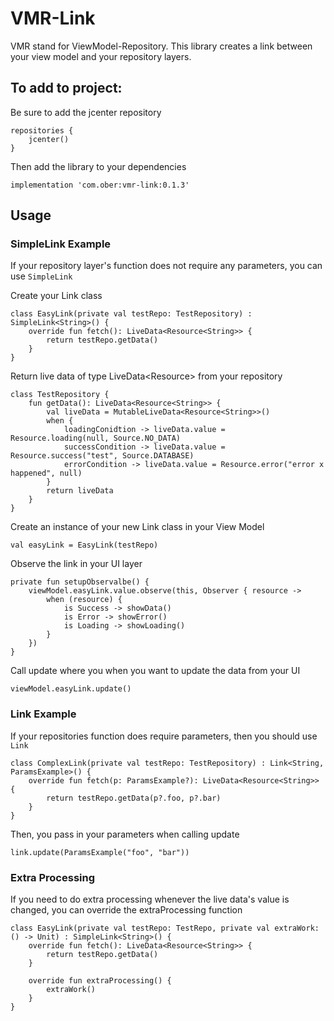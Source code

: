 # VMR-Link
VMR stand for ViewModel-Repository.  This library creates a link between your view model and your repository layers.

## To add to project:

Be sure to add the jcenter repository

    repositories {
        jcenter()
    }

Then add the library to your dependencies

    implementation 'com.ober:vmr-link:0.1.3'
    

## Usage

### SimpleLink Example

If your repository layer's function does not require any parameters, you can use `SimpleLink`

Create your Link class

    class EasyLink(private val testRepo: TestRepository) : SimpleLink<String>() {
        override fun fetch(): LiveData<Resource<String>> {
            return testRepo.getData()
        }
    }
    
Return live data of type LiveData<Resource<T>> from your repository

    class TestRepository {
        fun getData(): LiveData<Resource<String>> {
            val liveData = MutableLiveData<Resource<String>>()
            when {
                loadingConidtion -> liveData.value = Resource.loading(null, Source.NO_DATA)
                successCondition -> liveData.value = Resource.success("test", Source.DATABASE)
                errorCondition -> liveData.value = Resource.error("error x happened", null)
            }
            return liveData
        }
    }
    
Create an instance of your new Link class in your View Model

    val easyLink = EasyLink(testRepo)
    
Observe the link in your UI layer

    private fun setupObservalbe() {
        viewModel.easyLink.value.observe(this, Observer { resource ->
            when (resource) {
                is Success -> showData()
                is Error -> showError()
                is Loading -> showLoading()
            }
        })
    }
    
Call update where you when you want to update the data from your UI

    viewModel.easyLink.update()
    
### Link Example

If your repositories function does require parameters, then you should use `Link`

    class ComplexLink(private val testRepo: TestRepository) : Link<String, ParamsExample>() {
        override fun fetch(p: ParamsExample?): LiveData<Resource<String>> {
            return testRepo.getData(p?.foo, p?.bar)
        }
    }
    
Then, you pass in your parameters when calling update

    link.update(ParamsExample("foo", "bar"))
    
### Extra Processing

If you need to do extra processing whenever the live data's value is changed, you can override the extraProcessing function

    class EasyLink(private val testRepo: TestRepo, private val extraWork: () -> Unit) : SimpleLink<String>() {
        override fun fetch(): LiveData<Resource<String>> {
            return testRepo.getData()
        }

        override fun extraProcessing() {
            extraWork()
        }
    }